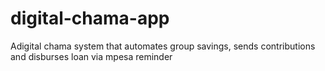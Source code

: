 # digital-chama-app
Adigital chama system that automates group savings, sends contributions and disburses loan via mpesa reminder
